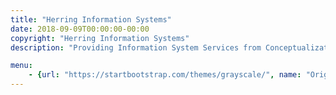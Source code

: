 ```yaml
---
title: "Herring Information Systems"
date: 2018-09-09T00:00:00-00:00
copyright: "Herring Information Systems"
description: "Providing Information System Services from Conceptualization to Implementation and beyond"

menu:
    - {url: "https://startbootstrap.com/themes/grayscale/", name: "Original"}
---
```

